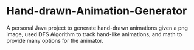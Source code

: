# Hand-drawn-Animation-Generator
A personal Java project to generate hand-drawn animations given a png image, used DFS Algorithm to track hand-like animations, and math to provide many options for the animator.

